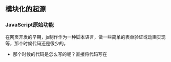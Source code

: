 ## 模块化的起源

### JavaScript原始功能

在网页开发的早期，js制作作为一种脚本语言，做一些简单的表单验证或动画实现等，那个时候代码还是很少的。

- 那个时候的代码是怎么写的呢？直接将代码写在<script>标签中即可

随着ajax异步请求的出现，慢慢形成了前后端的分离

- 客户端需要完成的事情越来越多，代码量也是与日俱增。
- 为了应对代码量的剧增，我们通常会将代码组织在多个js文件中，进行维护。
- 但是这种维护方式，依然不能避免一些灾难性的问题。

比如全局变量同名问题：看右边的例子

另外，这种代码的编写方式对js文件的依赖顺序几乎是强制性的

- 但是当js文件过多，比如有几十个的时候，弄清楚它们的顺序是一件比较同时的事情。
- 而且即使你弄清楚顺序了，也不能避免上面出现的这种尴尬问题的发生。

### 匿名函数的解决方案

我们可以使用匿名函数来解决方面的重名问题

在aaa.js文件中，我们使用匿名函数

<img src="https://note-java.oss-cn-beijing.aliyuncs.com/img/image-20210415205735385.png" alt="image-20210415205735385" style="zoom:50%;" />

但是如果我们希望在main.js文件中，用到flag，应该如何处理呢？

显然，另外一个文件中不容易使用，因为flag是一个局部变量。

### 使用模块作为出口

我们可以使用将需要暴露到外面的变量，使用一个模块作为出口，什么意思呢？

来看下对应的代码：

我们做了什么事情呢？

- 非常简单，在匿名函数内部，定义一个对象。
- 给对象添加各种需要暴露到外面的属性和方法(不需要暴露的直接定义即可)。
- 最后将这个对象返回，并且在外面使用了一个MoudleA接受。

接下来，我们在man.js中怎么使用呢？

- 我们只需要使用属于自己模块的属性和方法即可

<img src="https://note-java.oss-cn-beijing.aliyuncs.com/img/image-20210415210345034.png" alt="image-20210415210345034" style="zoom:50%;" />

<img src="https://note-java.oss-cn-beijing.aliyuncs.com/img/image-20210415210402722.png" alt="image-20210415210402722" style="zoom:50%;" />

这就是模块最基础的封装，事实上模块的封装还有很多高级的话题：

- 但是我们这里就是要认识一下为什么需要模块，以及模块的原始雏形。
- 幸运的是，前端模块化开发已经有了很多既有的规范，以及对应的实现方案。

常见的模块化规范：

- CommonJS、AMD、CMD，也有ES6的Modules

### CommonJS（了解）

模块化有两个核心：导出和导入

CommonJS的导出：

<img src="https://note-java.oss-cn-beijing.aliyuncs.com/img/image-20210415210725232.png" alt="image-20210415210725232" style="zoom:50%;" />

CommonJS的导入

<img src="https://note-java.oss-cn-beijing.aliyuncs.com/img/image-20210415210746036.png" alt="image-20210415210746036" style="zoom:50%;" />

## ES6模块化

### export基本使用

export指令用于导出变量，比如下面的代码：

<img src="https://note-java.oss-cn-beijing.aliyuncs.com/img/image-20210416165002759.png" alt="image-20210416165002759" style="zoom:50%;" />

上面的代码还有另外一种写法：

<img src="https://note-java.oss-cn-beijing.aliyuncs.com/img/image-20210416165022296.png" alt="image-20210416165022296" style="zoom:50%;" />

上面我们主要是输出变量，也可以输出函数或者输出类

<img src="https://note-java.oss-cn-beijing.aliyuncs.com/img/image-20210416165327082.png" alt="image-20210416165327082" style="zoom: 50%;" />

<img src="https://note-java.oss-cn-beijing.aliyuncs.com/img/image-20210416165327082.png" alt="image-20210416165327082" style="zoom: 50%;" />

### export default

某些情况下，一个模块中包含某个的功能，我们并不希望给这个功能命名，而且让导入者可以自己来命名

这个时候就可以使用export default

<img src="https://note-java.oss-cn-beijing.aliyuncs.com/img/image-20210416170306733.png" alt="image-20210416170306733" style="zoom:50%;" />

我们来到main.js中，这样使用就可以了

这里的myFunc是我自己命名的，你可以根据需要命名它对应的名字

<img src="https://note-java.oss-cn-beijing.aliyuncs.com/img/image-20210416170322712.png" alt="image-20210416170322712" style="zoom:50%;" />

注意：export default在同一个模块中，最多只能有一个，不允许同时存在多个。

### import使用

我们使用export指令导出了模块对外提供的接口，下面我们就可以通过import命令来加载对应的这个模块了

首先，我们需要在HTML代码中引入两个js文件，并且类型需要设置为module

<img src="https://note-java.oss-cn-beijing.aliyuncs.com/img/image-20210416170614967.png" alt="image-20210416170614967" style="zoom:50%;" />

import指令用于导入模块中的内容，比如main.js的代码

<img src="https://note-java.oss-cn-beijing.aliyuncs.com/img/image-20210416170632417.png" alt="image-20210416170632417" style="zoom:50%;" />

如果我们希望某个模块中所有的信息都导入，一个个导入显然有些麻烦：

通过*可以导入模块中所有的export变量

但是通常情况下我们需要给*起一个别名，方便后续的使用

<img src="https://note-java.oss-cn-beijing.aliyuncs.com/img/image-20210416170732572.png" alt="image-20210416170732572" style="zoom:50%;" />

```js
var name = '小明'
var age = 18
var flag = true

function sum(num1, num2) {
  return num1 + num2
}

if (flag) {
  console.log(sum(20, 30));
}

// 1.导出方式一:
export {
  flag, sum
}

// 2.导出方式二:
export var num1 = 1000;
export var height = 1.88


// 3.导出函数/类
export function mul(num1, num2) {
  return num1 * num2
}

export class Person {
  run() {
    console.log('在奔跑');
  }
}

// 5.export default
// const address = '北京市'
// export {
//   address
// }
// export const address = '北京市'
// const address = '北京市'
//
// export default address

export default function (argument) {
  console.log(argument);
}
```

```js
// 1.导入的{}中定义的变量
import {flag, sum} from "./aaa.js";

if (flag) {
  console.log('小明是天才, 哈哈哈');
  console.log(sum(20, 30));
}

// 2.直接导入export定义的变量
import {num1, height} from "./aaa.js";

console.log(num1);
console.log(height);

// 3.导入 export的function/class
import {mul, Person} from "./aaa.js";

console.log(mul(30, 50));

const p = new Person();
p.run()

// 4.导入 export default中的内容
import addr from "./aaa.js";

addr('你好啊');

// 5.统一全部导入
// import {flag, num, num1, height, Person, mul, sum} from "./aaa.js";

import * as aaa from './aaa.js'

console.log(aaa.flag);
console.log(aaa.height);
```

## 